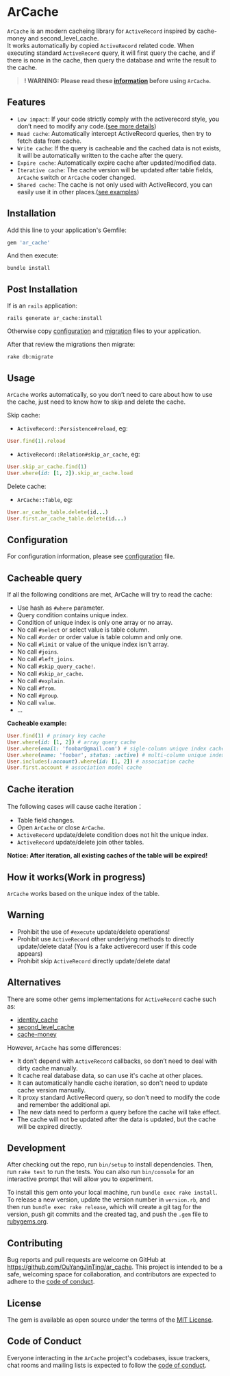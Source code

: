 # ArCache

`ArCache` is an modern cacheing library for `ActiveRecord` inspired by cache-money and second_level_cache.  
It works automatically by copied `ActiveRecord` related code.
When executing standard `ActiveRecord` query, it will first query the cache, and if there is none in the cache,
then query the database and write the result to the cache.

> **! WARNING: Please read these [information](#Warning) before using `ArCache`.**

## Features

- `Low impact`: If your code strictly comply with the activerecord style, you don’t need to modify any code.([see more details](#Warning))
- `Read cache`: Automatically intercept ActiveRecord queries, then try to fetch data from cache.
- `Write cache`: If the query is cacheable and the cached data is not exists, it will be automatically written to the cache after the query.
- `Expire cache`: Automatically expire cache after updated/modified data.
- `Iterative cache`: The cache version will be updated after table fields, `ArCache` switch or `ArCache` coder changed.
- `Shared cache`: The cache is not only used with ActiveRecord, you can easily use it in other places.([see examples](examples))

## Installation

Add this line to your application's Gemfile:

```ruby
gem 'ar_cache'
```

And then execute:

```shell
bundle install
```

## Post Installation

If is an `rails` application:

```shell
rails generate ar_cache:install
```

Otherwise copy [configuration](lib/generators/ar_cache/templates/configuration.rb) and [migration](lib/generators/ar_cache/templates/migrate/create_ar_cache_records.rb.tt) files to your application.

After that review the migrations then migrate:

```shell
rake db:migrate
```

## Usage

`ArCache` works automatically, so you don’t need to care about how to use the cache, just need to know how to skip and delete the cache.

Skip cache:

- `ActiveRecord::Persistence#reload`, eg:

```ruby
User.find(1).reload
```

- `ActiveRecord::Relation#skip_ar_cache`, eg:

```ruby
User.skip_ar_cache.find(1)
User.where(id: [1, 2]).skip_ar_cache.load
```

Delete cache:

- `ArCache::Table`, eg:

```ruby
User.ar_cache_table.delete(id...)
User.first.ar_cache_table.delete(id...)
```

## Configuration

For configuration information, please see [configuration](lib/generators/ar_cache/templates/configuration.rb) file.

## Cacheable query

If all the following conditions are met, ArCache will try to read the cache:

- Use hash as `#where` parameter.
- Query condition contains unique index.
- Condition of unique index is only one array or no array.
- No call `#select` or select value is table column.
- No call `#order` or order value is table column and only one.
- No call `#limit` or value of the unique index isn't array.
- No call `#joins`.
- No call `#left_joins`.
- No call `#skip_query_cache!`.
- No call `#skip_ar_cache`.
- No call `#explain`.
- No call `#from`.
- No call `#group`.
- No call `value`.
- ...

**Cacheable example:**

```ruby
User.find(1) # primary key cache
User.where(id: [1, 2]) # array query cache
User.where(email: 'foobar@gmail.com') # sigle-column unique index cache
User.where(name: 'foobar', status: :active) # multi-column unique index cache
User.includes(:account).where(id: [1, 2]) # association cache
User.first.account # association model cache
```

## Cache iteration

The following cases will cause cache iteration：

- Table field changes.
- Open `ArCache` or close `ArCache`.
- `ActiveRecord` update/delete condition does not hit the unique index.
- `ActiveRecord` update/delete join other tables.

**Notice: After iteration, all existing caches of the table will be expired!**

## How it works(Work in progress)

`ArCache` works based on the unique index of the table.

## Warning

- Prohibit the use of `#execute` update/delete operations!
- Prohibit use `ActiveRecord` other underlying methods to directly update/delete data! (You is a fake activerecord user if this code appears)
- Prohibit skip `ActiveRecord` directly update/delete data!

## Alternatives

There are some other gems implementations for `ActiveRecord` cache such as:

- [identity_cache](https://github.com/Shopify/identity_cache)
- [second_level_cache](https://github.com/hooopo/second_level_cache)
- [cache-money](https://github.com/ngmoco/cache-money)

However, `ArCache` has some differences:

- It don’t depend with `ActiveRecord` callbacks, so don’t need to deal with dirty cache manually.
- It cache real database data, so can use it's cache at other places.
- It can automatically handle cache iteration, so don't need to update cache version manually.
- It proxy standard ActiveRecord query, so don't need to modify the code and remember the additional api.
- The new data need to perform a query before the cache will take effect.
- The cache will not be updated after the data is updated, but the cache will be expired directly.

## Development

After checking out the repo, run `bin/setup` to install dependencies. Then, run `rake test` to run the tests. You can also run `bin/console` for an interactive prompt that will allow you to experiment.

To install this gem onto your local machine, run `bundle exec rake install`. To release a new version, update the version number in `version.rb`, and then run `bundle exec rake release`, which will create a git tag for the version, push git commits and the created tag, and push the `.gem` file to [rubygems.org](https://rubygems.org).

## Contributing

Bug reports and pull requests are welcome on GitHub at <https://github.com/OuYangJinTing/ar_cache>. This project is intended to be a safe, welcoming space for collaboration, and contributors are expected to adhere to the [code of conduct](https://github.com/OuYangJinTing/ar_cache/blob/master/CODE_OF_CONDUCT.md).

## License

The gem is available as open source under the terms of the [MIT License](https://opensource.org/licenses/MIT).

## Code of Conduct

Everyone interacting in the `ArCache` project's codebases, issue trackers, chat rooms and mailing lists is expected to follow the [code of conduct](https://github.com/OuYangJinTing/ar_cache/blob/master/CODE_OF_CONDUCT.md).
